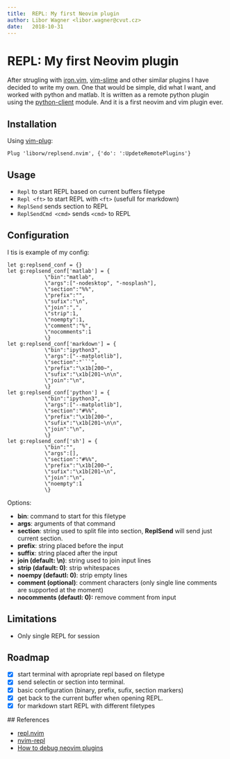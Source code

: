 ```yaml
---
title:  REPL: My first Neovim plugin
author: Libor Wagner <libor.wagner@cvut.cz>
date:   2018-10-31
---
```


# REPL: My first Neovim plugin

After strugling with [iron.vim](https://github.com/Vigemus/iron.nvim), [vim-slime](https://github.com/jpalardy/vim-slime) and other similar plugins I have decided to write my own. One that would be simple, did what I want, and worked with python and matlab. It is written as a remote python plugin using the [python-client](https://github.com/neovim/python-client) module. And it is a first neovim and vim plugin ever.


## Installation

Using [vim-plug](https://github.com/junegunn/vim-plug):

```
Plug 'liborw/replsend.nvim', {'do': ':UpdeteRemotePlugins'}

```

## Usage

 - `Repl` to start REPL based on current buffers filetype
 - `Repl <ft>` to start REPL with `<ft>` (usefull for markdown)
 - `ReplSend` sends section to REPL
 - `ReplSendCmd <cmd>` sends `<cmd>` to REPL



## Configuration

I tis is example of my config:

```
let g:replsend_conf = {}
let g:replsend_conf['matlab'] = {
            \"bin":"matlab",
            \"args":["-nodesktop", "-nosplash"],
            \"section":"%%",
            \"prefix":"",
            \"sufix":"\n",
            \"join":",",
            \"strip":1,
            \"noempty":1,
            \"comment":"%",
            \"nocomments":1
            \}
let g:replsend_conf['markdown'] = {
            \"bin":"ipython3",
            \"args":["--matplotlib"],
            \"section":"```",
            \"prefix":"\x1b[200~",
            \"sufix":"\x1b[201~\n\n",
            \"join":"\n",
            \}
let g:replsend_conf['python'] = {
            \"bin":"ipython3",
            \"args":["--matplotlib"],
            \"section":"#%%",
            \"prefix":"\x1b[200~",
            \"sufix":"\x1b[201~\n\n",
            \"join":"\n",
            \}
let g:replsend_conf['sh'] = {
            \"bin":"",
            \"args":[],
            \"section":"#%%",
            \"prefix":"\x1b[200~",
            \"sufix":"\x1b[201~\n",
            \"join":"\n",
            \"noempty":1
            \}
```

Options:
 * **bin**: command to start for this filetype
 * **args**: arguments of that command
 * **section**: string used to split file into section, **ReplSend** will send just current section.
 * **prefix**: string placed before the input 
 * **suffix**: string placed after the input
 * **join (default: \n)**: string used to join input lines
 * **strip (dafault: 0)**: strip whitespaces
 * **noempy (defautl: 0)**: strip empty lines
 * **comment (optional)**: comment characters (only single line comments are supported at the moment)
 * **nocomments (defautl: 0):** remove comment from input
 

## Limitations

 - Only single REPL for session

## Roadmap

 - [x] start terminal with apropriate repl based on filetype
 - [x] send selectin or section into terminal.
 - [x] basic configuration (binary, prefix, sufix, section markers)
 - [x] get back to the current buffer when opening REPL.
 - [x] for markdown start REPL with different filetypes

## References

 - [repl.nvim](https://gitlab.com/HiPhish/repl.nvim)
 - [nvim-repl](https://github.com/justinmk/nvim-repl)
 - [How to debug neovim plugins](https://blog.rplasil.name/2016/03/how-to-debug-neovim-python-remote-plugin.html)

